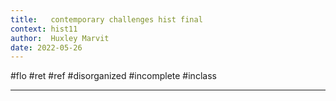 ```yaml
---
title:   contemporary challenges hist final
context: hist11
author:  Huxley Marvit
date: 2022-05-26
---
```


#flo #ret #ref
#disorganized #incomplete
#inclass 

***
